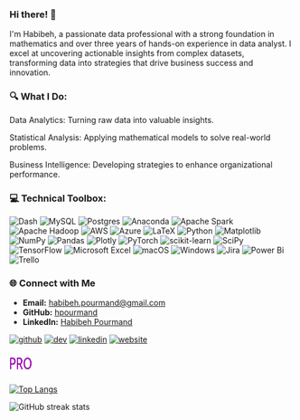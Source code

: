


### Hi there! 👋


I'm Habibeh, a passionate data professional with a strong foundation in mathematics and over three years of hands-on experience in data analyst. I excel at uncovering actionable insights from complex datasets, transforming data into strategies that drive business success and innovation.

### 🔍 What I Do:

Data Analytics: Turning raw data into valuable insights.

Statistical Analysis: Applying mathematical models to solve real-world problems.

Business Intelligence: Developing strategies to enhance organizational performance.






### 💻 Technical Toolbox:






![Dash](https://img.shields.io/badge/dash-008DE4?style=for-the-badge&logo=dash&logoColor=white)
	![MySQL](https://img.shields.io/badge/mysql-4479A1.svg?style=for-the-badge&logo=mysql&logoColor=white)
 ![Postgres](https://img.shields.io/badge/postgres-%23316192.svg?style=for-the-badge&logo=postgresql&logoColor=white)
 ![Anaconda](https://img.shields.io/badge/Anaconda-%2344A833.svg?style=for-the-badge&logo=anaconda&logoColor=white)
 	![Apache Spark](https://img.shields.io/badge/Apache%20Spark-FDEE21?style=flat-square&logo=apachespark&logoColor=black)
  ![Apache Hadoop](https://img.shields.io/badge/Apache%20Hadoop-66CCFF?style=for-the-badge&logo=apachehadoop&logoColor=black)
  ![AWS](https://img.shields.io/badge/AWS-%23FF9900.svg?style=for-the-badge&logo=amazon-aws&logoColor=white)
  ![Azure](https://img.shields.io/badge/azure-%230072C6.svg?style=for-the-badge&logo=microsoftazure&logoColor=white)
  ![LaTeX](https://img.shields.io/badge/latex-%23008080.svg?style=for-the-badge&logo=latex&logoColor=white)
  ![Python](https://img.shields.io/badge/python-3670A0?style=for-the-badge&logo=python&logoColor=ffdd54)
  	![Matplotlib](https://img.shields.io/badge/Matplotlib-%23ffffff.svg?style=for-the-badge&logo=Matplotlib&logoColor=black)
   ![NumPy](https://img.shields.io/badge/numpy-%23013243.svg?style=for-the-badge&logo=numpy&logoColor=white)
   	![Pandas](https://img.shields.io/badge/pandas-%23150458.svg?style=for-the-badge&logo=pandas&logoColor=white)
    ![Plotly](https://img.shields.io/badge/Plotly-%233F4F75.svg?style=for-the-badge&logo=plotly&logoColor=white)
    ![PyTorch](https://img.shields.io/badge/PyTorch-%23EE4C2C.svg?style=for-the-badge&logo=PyTorch&logoColor=white)
    ![scikit-learn](https://img.shields.io/badge/scikit--learn-%23F7931E.svg?style=for-the-badge&logo=scikit-learn&logoColor=white)
    	![SciPy](https://img.shields.io/badge/SciPy-%230C55A5.svg?style=for-the-badge&logo=scipy&logoColor=%white)
     	![TensorFlow](https://img.shields.io/badge/TensorFlow-%23FF6F00.svg?style=for-the-badge&logo=TensorFlow&logoColor=white)
      ![Microsoft Excel](https://img.shields.io/badge/Microsoft_Excel-217346?style=for-the-badge&logo=microsoft-excel&logoColor=white)
      ![macOS](https://img.shields.io/badge/mac%20os-000000?style=for-the-badge&logo=macos&logoColor=F0F0F0)
      ![Windows](https://img.shields.io/badge/Windows-0078D6?style=for-the-badge&logo=windows&logoColor=white)
      ![Jira](https://img.shields.io/badge/jira-%230A0FFF.svg?style=for-the-badge&logo=jira&logoColor=white)
      	![Power Bi](https://img.shields.io/badge/power_bi-F2C811?style=for-the-badge&logo=powerbi&logoColor=black)
       ![Trello](https://img.shields.io/badge/Trello-%23026AA7.svg?style=for-the-badge&logo=Trello&logoColor=white)
       


### 🌐 Connect with Me
- **Email:** [habibeh.pourmand@gmail.com](mailto:habibeh.pourmand@gmail.com)
- **GitHub:** [hpourmand](https://github.com/hpourmand)
- **LinkedIn:** [Habibeh Pourmand](https://www.linkedin.com/in/habibehpourmand/)





[<img src='https://cdn.jsdelivr.net/npm/simple-icons@3.0.1/icons/github.svg' alt='github' height='40'>](https://github.com/hpourmand)  [<img src='https://cdn.jsdelivr.net/npm/simple-icons@3.0.1/icons/dev-dot-to.svg' alt='dev' height='40'>](https://dev.to/hpourmand)  [<img src='https://cdn.jsdelivr.net/npm/simple-icons@3.0.1/icons/linkedin.svg' alt='linkedin' height='40'>](https://www.linkedin.com/in/www.linkedin.com/in/habibehpourmand/)  [<img src='https://cdn.jsdelivr.net/npm/simple-icons@3.0.1/icons/icloud.svg' alt='website' height='40'>](https://github.com/hpourmand)  

<a href='https://github.com/pricing'><img src='https://raw.githubusercontent.com/acervenky/animated-github-badges/master/assets/pro.gif' width='40' height='40'></a> 

[![Top Langs](https://github-readme-stats.vercel.app/api/top-langs/?username=hpourmand)](https://github.com/anuraghazra/github-readme-stats)

![GitHub streak stats](https://streak-stats.demolab.com/?user=hpourmand)  

